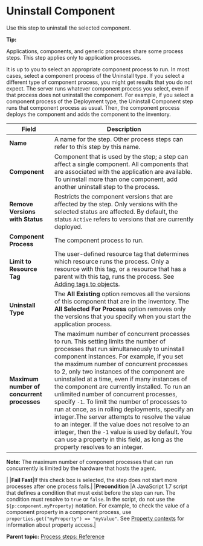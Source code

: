 # Uninstall Component

Use this step to uninstall the selected component.

**Tip:** 

Applications, components, and generic processes share some process steps. This step applies only to application processes.

It is up to you to select an appropriate component process to run. In most cases, select a component process of the Uninstall type. If you select a different type of component process, you might get results that you do not expect. The server runs whatever component process you select, even if that process does not uninstall the component. For example, if you select a component process of the Deployment type, the Uninstall Component step runs that component process as usual. Then, the component process deploys the component and adds the component to the inventory.

|Field|Description|
|-----|-----------|
|**Name**|A name for the step. Other process steps can refer to this step by this name.|
|**Component**|Component that is used by the step; a step can affect a single component. All components that are associated with the application are available. To uninstall more than one component, add another uninstall step to the process.|
|**Remove Versions with Status**|Restricts the component versions that are affected by the step. Only versions with the selected status are affected. By default, the status `Active` refers to versions that are currently deployed.|
|**Component Process**|The component process to run.|
|**Limit to Resource Tag**|The user-defined resource tag that determines which resource runs the process. Only a resource with this tag, or a resource that has a parent with this tag, runs the process. See [Adding tags to objects](addingtags_tsk.md#).|
|**Uninstall Type**|The **All Existing** option removes all the versions of this component that are in the inventory. The **All Selected For Process** option removes only the versions that you specify when you start the application process.|
|**Maximum number of concurrent processes**|The maximum number of concurrent processes to run. This setting limits the number of processes that run simultaneously to uninstall component instances. For example, if you set the maximum number of concurrent processes to 2, only two instances of the component are uninstalled at a time, even if many instances of the component are currently installed. To run an unlimited number of concurrent processes, specify `-1`. To limit the number of processes to run at once, as in rolling deployments, specify an integer.The server attempts to resolve the value to an integer. If the value does not resolve to an integer, then the `-1` value is used by default. You can use a property in this field, as long as the property resolves to an integer.

**Note:** The maximum number of component processes that can run concurrently is limited by the hardware that hosts the agent.

|
|**Fail Fast**|If this check box is selected, the step does not start more processes after one process fails.|
|**Precondition** |A JavaScript 1.7 script that defines a condition that must exist before the step can run. The condition must resolve to `true` or `false`. In the script, do not use the `${p:component.myProperty}` notation. For example, to check the value of a component property in a component process, use `properties.get("myProperty") == "myValue"`. See [Property contexts](ud_properties_context.md#) for information about property access.|

**Parent topic:** [Process steps: Reference](../topics/app_processSteps.md)

